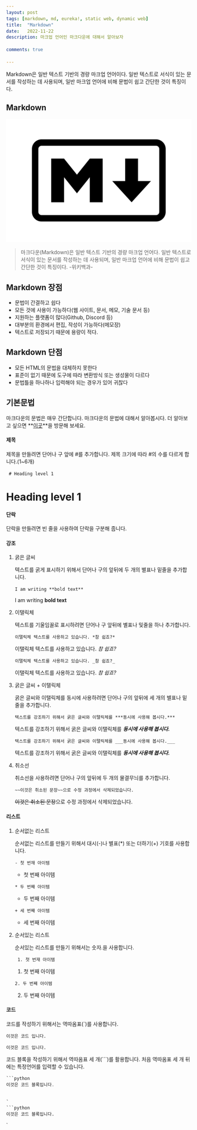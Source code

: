 ```yaml
---
layout: post
tags: [markdown, md, eureka!, static web, dynamic web]
title:  "Markdown"
date:   2022-11-22
description: 마크업 언어인 마크다운에 대해서 알아보자

comments: true

---
```


<p class="intro"><span class="dropcap">M</span>arkdown은 일반 텍스트 기반의 경량 마크업 언어이다. 일반 텍스트로 서식이 있는 문서를 작성하는 데 사용되며, 일반 마크업 언어에 비해 문법이 쉽고 간단한 것이 특징이다.</p>

## Markdown

<img src="/assets/img/Markdown-Logo.wine.png" alt="">

<blockquote>마크다운(Markdown)은 일반 텍스트 기반의 경량 마크업 언어다. 일반 텍스트로 서식이 있는 문서를 작성하는 데 사용되며, 일반 마크업 언어에 비해 문법이 쉽고 간단한 것이 특징이다. -위키백과-
</blockquote>


## Markdown 장점

* 문법이 간결하고 쉽다
* 모든 것에 사용이 가능하다(웹 사이트, 문서, 메모, 기술 문서 등)
* 지원하는 플랫폼이 많다(Github, Discord 등)
* 대부분의 환경에서 편집, 작성이 가능하다(메모장)
* 텍스트로 저장되기 때문에 용량이 적다.

## Markdown 단점

- 모든 HTML의 문법을 대체하지 못한다
- 표준이 없기 때문에 도구에 따라 변환방식 또는 생성물이 다르다
- 문법틀을 하나하나 입력해야 되는 경우가 있어 귀찮다

## 기본문법

마크다운의 문법은 매우 간단합니다. 마크다운의 문법에 대해서 알아봅시다. 더 알아보고 싶으면 **[이곳](https://www.markdownguide.org/basic-syntax/)**을 방문해 보세요.

#### 제목

제목을 만들려면 단어나 구 앞에 #를 추가합니다. 제목 크기에 따라 #의 수를 다르게 합니다.(1~6개)

<code> # Heading level 1</code>

# Heading level 1


#### 단락

단락을 만들려면 빈 줄을 사용하여 단락을 구분해 줍니다. 

#### 강조

1. 굵은 글씨

   텍스트를 굵게 표시하기 위해서 단어나 구의 앞뒤에 두 개의 별표나 밑줄을 추가합니다.

   

   `I am writing **bold text**`

   I am writing **bold text**

   

2. 이탤릭체

   텍스트를 기울임꼴로 표시하려면 단어나 구 앞뒤에 별표나 및줄을 하나 추가합니다.

   

   `이탤릭체 텍스트를 사용하고 있습니다. *참 쉽죠?*`

   이탤릭체 텍스트를 사용하고 있습니다. *참 쉽죠?*

   `이탤릭체 텍스트를 사용하고 있습니다. _참 쉽죠?_`

   이탤릭체 텍스트를 사용하고 있습니다. _참 쉽죠?_

   

3. 굵은 글씨 + 이탤릭체

   굵은 글씨와 이탤릭체를 동시에 사용하려면 단어나 구의 앞뒤에 세 개의 별표나 밑줄을 추가합니다.

   

   `텍스트를 강조하기 위해서 굵은 글씨와 이탤릭체를 ***동시에 사용해 봅시다.***`

   텍스트를 강조하기 위해서 굵은 글씨와 이탤릭체를 ***동시에 사용해 봅시다.***

   `텍스트를 강조하기 위해서 굵은 글씨와 이탤릭체를 ___동시에 사용해 봅시다.___`

   텍스트를 강조하기 위해서 굵은 글씨와 이탤릭체를 ___동시에 사용해 봅시다.___

   

4. 취소선

   취소선을 사용하려면 단어나 구의 앞뒤에 두 개의 물결무늬를 추가합니다.

   `~~이것은 취소된 문장~~으로 수정 과정에서 삭제되었습니다.`

   ~~이것은 취소된 문장~~으로 수정 과정에서 삭제되었습니다.

#### 리스트

1. 순서없는 리스트

   순서없는 리스트를 만들기 위해서 대시(-)나 별표(*) 또는 더하기(+) 기호를 사용합니다.

   `- 첫 번재 아이템`

   - 첫 번째 아이템

   `* 두 번째 아이템`

   * 두 번째 아이템

   `+ 세 번째 아이템`

   + 세 번째 아이템

   

2. 순서있는 리스트

   순서있는 리스트를 만들기 위해서는 숫자.을 사용합니다.

   ` 1. 첫 번재 아이템`

   1. 첫 번째 아이템

   `2. 두 번째 아이템`

   2. 두 번째 아이템

#### 코드

코드를 작성하기 위해서는 역따옴표(`)를 사용합니다.

``이것은 코드 입니다.``

`이것은 코드 입니다.`

코드 블록을 작성하기 위해서 역따옴표 세 개(```)를 활용합니다. 처음 역따옴표 세 개 뒤에는 특정언어를 입력할 수 있습니다.

```java
```python
이것은 코드 블록입니다.
```
```

`
```python
이것은 코드 블록입니다.
```
`